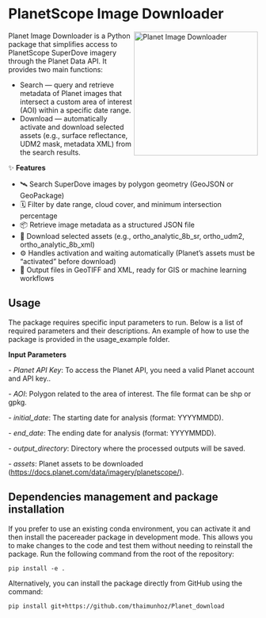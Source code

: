 # PlanetScope Image Downloader
<img align="right" width="250" alt="Planet Image Downloader" src="https://github.com/user-attachments/assets/ae23f308-96f4-4968-ac77-a825a2d94718" />

Planet Image Downloader is a Python package that simplifies access to PlanetScope SuperDove imagery through the Planet Data API. It provides two main functions:

- Search — query and retrieve metadata of Planet images that intersect a custom area of interest (AOI) within a specific date range.
- Download — automatically activate and download selected assets (e.g., surface reflectance, UDM2 mask, metadata XML) from the search results.

✨ **Features**
  - 🛰️ Search SuperDove images by polygon geometry (GeoJSON or GeoPackage)
  - 🗓️ Filter by date range, cloud cover, and minimum intersection percentage
  - 📦 Retrieve image metadata as a structured JSON file
  - 💾 Download selected assets (e.g., ortho_analytic_8b_sr, ortho_udm2, ortho_analytic_8b_xml)
  - ⚙️ Handles activation and waiting automatically (Planet’s assets must be “activated” before download)
  - 🧭 Output files in GeoTIFF and XML, ready for GIS or machine learning workflows

## Usage

The package requires specific input parameters to run. Below is a list of required parameters and their descriptions. An example of how to use the package is provided in the usage_example folder.

**Input Parameters**

  *- Planet API Key*: To access the Planet API, you need a valid Planet account and API key..

  *- AOI*: Polygon related to the area of interest. The file format can be shp or gpkg.

  *- initial_date*: The starting date for analysis (format: YYYYMMDD).

  *- end_date*: The ending date for analysis (format: YYYYMMDD).

  *- output_directory*: Directory where the processed outputs will be saved.

  *- assets*: Planet assets to be downloaded (https://docs.planet.com/data/imagery/planetscope/).

## Dependencies management and package installation
If you prefer to use an existing conda environment, you can activate it and then install the pacereader package in development mode. This allows you to make changes to the code and test them without needing to reinstall the package. Run the following command from the root of the repository:
```
pip install -e .
```
Alternatively, you can install the package directly from GitHub using the command:
```
pip install git+https://github.com/thaimunhoz/Planet_download
```
